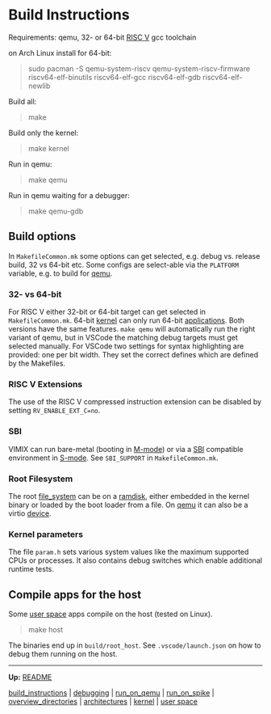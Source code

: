 # Build Instructions

Requirements: qemu, 32- or 64-bit [RISC V](riscv/RISCV.md) gcc toolchain

on Arch Linux install for 64-bit:
> sudo pacman -S qemu-system-riscv qemu-system-riscv-firmware riscv64-elf-binutils riscv64-elf-gcc riscv64-elf-gdb riscv64-elf-newlib

Build all:
> make

Build only the kernel:
> make kernel

Run in qemu:
> make qemu

Run in qemu waiting for a debugger:
> make qemu-gdb


## Build options

In `MakefileCommon.mk` some options can get selected, e.g. debug vs. release build, 32 vs 64-bit etc. Some configs are select-able via the `PLATFORM` variable, e.g. to build for [qemu](run_on_qemu.md).


### 32- vs 64-bit

For RISC V either 32-bit or 64-bit target can get selected in `MakefileCommon.mk`. 64-bit [kernel](kernel/kernel.md) can only run 64-bit [applications](userspace/userspace.md). Both versions have the same features. `make qemu` will automatically run the right variant of qemu, but in VSCode the matching debug targets must get selected manually. For VSCode two settings for syntax highlighting are provided: one per bit width. They set the correct defines which are defined by the Makefiles.


### RISC V Extensions

The use of the RISC V compressed instruction extension can be disabled by setting `RV_ENABLE_EXT_C=no`.


### SBI

VIMIX can run bare-metal (booting in [M-mode](riscv/M-mode.md)) or via a [SBI](riscv/SBI.md) compatible environment in [S-mode](riscv/S-mode.md). See `SBI_SUPPORT` in `MakefileCommon.mk`.


### Root Filesystem

The root [file_system](kernel/file_system/file_system.md) can be on a [ramdisk](kernel/devices/ramdisk.md), either embedded in the kernel binary or loaded by the boot loader from a file. On [qemu](run_on_qemu.md) it can also be a virtio [device](kernel/devices/devices.md).


### Kernel parameters

The file `param.h` sets various system values like the maximum supported CPUs or processes. It also contains debug switches which enable additional runtime tests.


## Compile apps for the host

Some [user space](userspace/userspace.md) apps compile on the host (tested on Linux).

> make host

The binaries end up in `build/root_host`. See `.vscode/launch.json` on how to debug them running on the host.


---
**Up:** [README](../README.md)

[build_instructions](build_instructions.md) | [debugging](debugging.md) | [run_on_qemu](run_on_qemu.md) | [run_on_spike](run_on_spike.md) | [overview_directories](overview_directories.md) | [architectures](architectures.md) | [kernel](kernel/kernel.md) | [user space](userspace/userspace.md)

